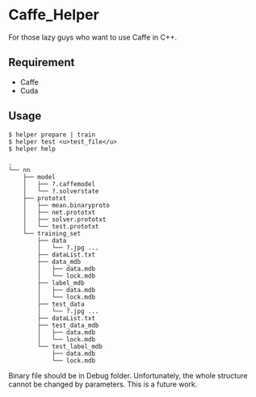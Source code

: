 # Caffe_Helper

For those lazy guys who want to use Caffe in C++.

## Requirement
<ul>
<li>Caffe</li>
<li>Cuda</li>
</ul>

## Usage
```
$ helper prepare | train
$ helper test <u>test_file</u>
$ helper help
```

```
.
└── nn
    ├── model
    │   ├── ?.caffemodel
    │   └── ?.solverstate
    ├── prototxt
    │   ├── mean.binaryproto
    │   ├── net.prototxt
    │   ├── solver.prototxt
    │   └── test.prototxt
    └── training_set
        ├── data
        │   └── ?.jpg ...
        ├── dataList.txt
        ├── data_mdb
        │   ├── data.mdb
        │   └── lock.mdb
        ├── label_mdb
        │   ├── data.mdb
        │   └── lock.mdb
        ├── test_data
        │   └── ?.jpg ...
        ├── dataList.txt
        ├── test_data_mdb
        │   ├── data.mdb
        │   └── lock.mdb
        └── test_label_mdb
            ├── data.mdb
            └── lock.mdb
```

Binary file should be in Debug folder.
Unfortunately, the whole structure cannot be changed by parameters. This is a future work.
